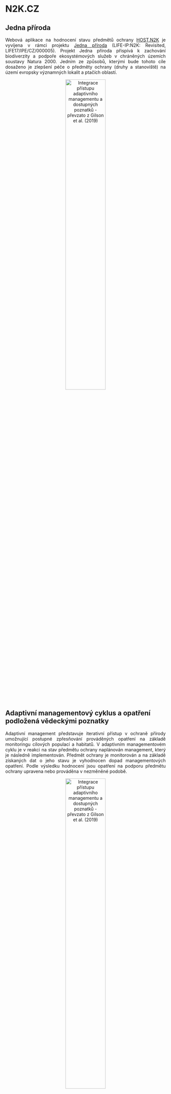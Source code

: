 N2K.CZ
================

## Jedna příroda

<p align="justify">Webová aplikace na hodnocení stavu předmětů ochrany <a href="https://jonasgaigr.shinyapps.io/HOST_N2K/"<strong>HOST.N2K</strong></a> je vyvíjena v rámci projektu <a href="https://www.jednapriroda.cz/">Jedna příroda</a> (LIFE-IP:N2K: Revisited, LIFE17/IPE/CZ/000005). Projekt Jedna příroda přispívá k zachování biodiverzity a podpoře ekosystémových služeb v chráněných územích soustavy Natura 2000. Jedním ze způsobů, kterými bude tohoto cíle dosaženo je zlepšení péče o předměty ochrany (druhy a stanoviště) na území evropsky významných lokalit a ptačích oblastí.</p> 

<p align="center"><a href="#"><img src="https://raw.githubusercontent.com/jonasgaigr/N2K.CZ/main/WWW/LOGO.jpg" alt="Integrace přístupu adaptivního managementu a dostupných poznatků - převzato z Gilson et al. (2019)" width="50%" height="50%" /></a></p>

## Adaptivní managementový cyklus a opatření podložená vědeckými poznatky

<p align="justify"> Adaptivní management představuje iterativní přístup v ochraně přírody umožnující postupné zpřesňování prováděných opatření na základě monitoringu cílových populací a habitatů. V adaptivním managementovém cyklu je v reakci na stav předmětu ochrany naplánován management, který je následně implementován. Předmět ochrany je monitorován a na základě získaných dat o jeho stavu je vyhodnocen dopad managementových opatření. Podle výsledku hodnocení jsou opatření na podporu předmětu ochrany upravena nebo prováděna v nezměněné podobě. </p>
  
<p align="center"><a href="#"><img src="https://raw.githubusercontent.com/jonasgaigr/N2K.CZ/main/WWW/cyklus.jpg" alt="Integrace přístupu adaptivního managementu a dostupných poznatků - převzato z Gilson et al. (2019)" width="50%" height="50%" /></a></p>

<p align="center" class="caption">Integrace přístupu adaptivního managementu a dostupných poznatků -
převzato z Gilson et al. (2019)</p>

<p align="center" class="caption">Implementace principů adaptivního managementového cyklu do hodnocení a plánování péče o předměty ochrany v soustavě Natura 2000:</p>

<p align="center"><a href="#"><img src="https://raw.githubusercontent.com/jonasgaigr/N2K.CZ/main/WWW/amc_matice.png" alt="Implementace principů adaptivního managementového cyklu do hodnocení a plánování péče o předměty ochrany v soustavě Natura 2OOO" width="50%" height="50%" /></a></p>


## Metodika sběru a vyhodnocení dat

<p align="center"><a href="#"><img src="https://raw.githubusercontent.com/jonasgaigr/N2K.CZ/main/WWW/flow_analysis.png" width="75%" height="75%" style="display: block; margin: auto;" /></a></p>

<p align="center"><a href="#"><img src="https://raw.githubusercontent.com/jonasgaigr/N2K.CZ/main/WWW/flow_main.png" width="90%" height="90%" style="display: block; margin: auto;" /></a></p>

### Data o populacích živočichů a rostlin

<p align="justify"><a href="https://portal.nature.cz/nd/">Nálezová databáze ochrany přírody</a></p>

### Data o prostředí živočichů a rostlin

#### Fyzikálně-chemická data

<p align="justify">Data o stavu habitatu předmětů ochrany s vazbou na vodní prostředí jsou získávána a vyhodnocována v souladu platnou <a href="https://www.mzp.cz/C1257458002F0DC7/cz/metodiky_chranenych_uzemi/$FILE/OOV_Metodika_monitoring_EVL_20201021.pdf">metodikou monitoringu</a> chráněných území vymezených pro ochranu stanovišť a druhů s vazbou na vody, respektive <a href="https://www.mzp.cz/C1257458002F0DC7/cz/metodiky_chranenych_uzemi/$FILE/OOV_Metodika_hodnocen%C3%AD_stavu_EVL_20201020.pdf">metodikou jejich hodnocení</a>. Tato data jsou průběžně aktualizována sledováním vybraných profilů vztažených k jednotlivým evropsky významným lokalitám.</p>

#### Remote-sensing data

### Data o stavu habitatů

## Architektura aplikace

* Uživateské rozhraní bylo vybudováno s využitím [R Shiny](https://github.com/rstudio/shiny)
* Mapy evropsky významných lokalit a ptačích oblastí byly vytvořeny pomocí [leaflet](https://rstudio.github.io/leaflet/) package
* Aplikace vyžaduje [mapové vrstvy](https://gis-aopkcr.opendata.arcgis.com/) Agentury ochrany přírody a krajiny ČR dostupné pod licencí [Creative Commons By 4.0](https://creativecommons.org/licenses/by/4.0/deed.cs)

## Hodnocení předmětů ochrany

Aktuální verze aplikace [HOST.N2K](https://jonasgaigr.shinyapps.io/HOST_N2K/) je k dispozici na platformě [Shinyapps.io](https://www.shinyapps.io/)

### Habitaty

#### Formační skupiny habitatů 

##### Vodní toky a nádrže

##### Mokřady

##### Rašeliniště

##### Skály, sutě a jeskyně

##### Alpínské bezlesí

##### Sekundární trávníky a vřesoviště

##### Křoviny

##### Lesy

#### Hodnocení stavu habitatů

##### Rozloha

##### Typické druhy

##### Kvalita

##### Minimiareál

##### Mozaika

##### Celistvost

##### Konektivita

##### Ohrožené druhy z červeného seznamu

##### Invazní druhy

##### Expanzní druhy

### Rostliny

#### Cévnaté rostliny

#### Mechorosty
###### Šikoušek zelený (*Buxbaumia viridis*)
| Parametr | Limitní hodnota | Zdroj dat |
| :---: | :---: | :---: |
| výskyt druhu | doložen | NDOP |
| početnost populace | ≥ 3 hnědé (zralé) tobolky | NDOP |
| množství mrvtého dřeva | dostačující | NDOP |
| jiný negativní vliv | absence vlivu na lokalitě | NDOP |

Frekvence monitoringu: 1 za 6 let

###### Dvouhrotec zelený (*Dicranum viride*)
| Parametr | Limitní hodnota | Zdroj dat |
| :---: | :---: | :---: |
| výskyt druhu | doložen | NDOP |
| počet mikrolokalit | druh zaznamenán na > 3 stromech | NDOP |
| velikost populace | hromadný součet jedinců (=trsů) > 10 cm^2 | NDOP |
| pokles velikosti populace | < 30% za poslední 2 návštěvy | NDOP |
| věková struktura stromového patra | věkově rozrůzněný porost | NDOP |
| druhové složení stromového patra | > 10 listnatých stromů o průměru > 30 cm | NDOP |
| intenzita těžby v okruhu 100 m od výskytu druhu | bezzásahovost, výběrová těžba | NDOP |
| jiný negativní vliv | absence vlivu na lokalitě | NDOP |

Frekvence monitoringu: 1 za 6 let

###### Srpnatka fermežová (*Hamatocaulis vernicosus*)
| Parametr | Limitní hodnota | Zdroj dat |
| :---: | :---: | :---: |
| výskyt druhu | doložen | NDOP |
| velikost populace | ≥ 500 cm^2 | NDOP |
| plocha výskytu druhu | ≥ 10 m^2 | NDOP |
| změna velikosti populace I | < 10% za poslední 4 návštěvy | NDOP |
| změna velikosti populace II | < 30% za poslední 2 návštěvy | NDOP |
| výměra potenciální lokality | ≥ 500 m^2 | NDOP |
| pokryvnost bylinného patra | ≤ 90 % | NDOP |
| pokryvnost expanzních druhů bylin | ≤ 10 % | NDOP |
| zastínění (průmět korun dřevin > 30 cm) | ≤ 5 % | NDOP |
| management | pozitivní či neutrální | NDOP |
| jiný negativní vliv | absence vlivu na lokalitě | NDOP |

Frekvence monitoringu: 1 za 6 let

###### Mozolka skalní (*Mannia triandra*)
| Parametr | Limitní hodnota | Zdroj dat |
| :---: | :---: | :---: |
| výskyt druhu | doložen | NDOP |
| velikost populace | ≥ 200 stélkových ramen | NDOP |
| plocha výskytu druhu | ≥ 4 m^2 | NDOP |
| změna velikosti populace I | < 10% za poslední 4 návštěvy | NDOP |
| změna velikosti populace II | < 30% za poslední 2 návštěvy | NDOP |
| reprodukce (přítomnost sporogonů) | prokázání reprodukce | NDOP |
| výměra potenciální lokality | ≥ 15 m^2 | NDOP |
| pokryvnost bylinného patra | ≤ 50 % | NDOP |
| pokryvnost expanzních druhů bylin | ≤ 10 % | NDOP |
| zastínění (průmět korun dřevin > 30 cm) | ≤ 5 % | NDOP |
| jiný negativní vliv | absence vlivu na lokalitě | NDOP |

Frekvence monitoringu: 1 za 6 let

###### Šurpek Rogerův (*Orthotrichum rogeri*)
| Parametr | Limitní hodnota | Zdroj dat |
| :---: | :---: | :---: |
| výskyt druhu | doložen | NDOP |
| velikost mikropopulace | ≥ 2 tobolky | NDOP |
| počet sporofytů v mikropopulaci | ≥ 4 m^2 | NDOP |
| vývoj velikosti mikropopulace | < 10% za poslední 4 návštěvy | NDOP |
| plodnost mikropopulace| < 30% za poslední 2 návštěvy | NDOP |
| vhodná mikrostanoviště | prokázání reprodukce | NDOP |
| vývoj lokality | ≥ 15 m^2 | NDOP |
| jiný negativní vliv | absence vlivu na lokalitě | NDOP |

Frekvence monitoringu: 1 za 6 let

### Živočichové
#### Hmyz (*Insecta*)
##### Motýli (*Lepidoptera*)
###### Modrásek bahenní (*Phengaris nausithous*)
| Parametr | Limitní hodnota | Zdroj dat |
| :---: | :---: | :---: |
| výskyt druhu | doložen | NDOP (ArcGIS Survey123) |
| pokryvnost preferovaných habitatů | ≥ 50 % výměry EVL | VMB |
| přítomnost kvetoucích krvavců totenů | ≥ hojně | NDOP (ArcGIS Survey123) |
| sukcese | absence vlivu na lokalitě | NDOP (ArcGIS Survey123) |
| zarůstání expanzními či invazními druhy | absence vlivu na lokalitě | NDOP (ArcGIS Survey123) |
| management | vhodný typ a načasování | NDOP (ArcGIS Survey123) |
| jiný negativní vliv | absence vlivu na lokalitě | NDOP (ArcGIS Survey123) |

Frekvence monitoringu: 1 za 3 roky
###### Modrásek očkovaný (*Phengaris teleius*)
| Parametr | Limitní hodnota | Zdroj dat |
| :---: | :---: | :---: |
| výskyt druhu | doložen | NDOP (ArcGIS Survey123) |
| pokryvnost preferovaných habitatů | ≥ 50 % výměry EVL | VMB |
| přítomnost kvetoucích krvavců totenů | ≥ hojně | NDOP (ArcGIS Survey123) |
| sukcese | absence vlivu na lokalitě | NDOP (ArcGIS Survey123) |
| zarůstání expanzními či invazními druhy | absence vlivu na lokalitě | NDOP (ArcGIS Survey123) |
| management | vhodný typ a načasování | NDOP (ArcGIS Survey123) |
| jiný negativní vliv | absence vlivu na lokalitě | NDOP (ArcGIS Survey123) |

Frekvence monitoringu: 1 za 3 roky
###### Přástevník kostivalový (*Euplagia quadripunctaria*)
| Parametr | Limitní hodnota | Zdroj dat |
| :---: | :---: | :---: |
| výskyt druhu | doložen | NDOP (ArcGIS Survey123) |
| pokryvnost preferovaných habitatů | ≥ 50 % výměry EVL | VMB |
| přítomnost nektaronosných rostlin | ≥ hojně | NDOP (ArcGIS Survey123) |
| sukcese | absence vlivu na lokalitě | NDOP (ArcGIS Survey123) |
| zarůstání expanzními či invazními druhy | absence vlivu na lokalitě | NDOP (ArcGIS Survey123) |
| jiný negativní vliv | absence vlivu na lokalitě | NDOP (ArcGIS Survey123) |


###### Žluťásek barvoměnný (*Colias myrmidone*)
Druh je předmětem ochrany v jedinné EVL, kde vyhynul.

###### Hnědásek chrastavcový (*Euphydryas aurinia*)
| Parametr | Limitní hodnota | Zdroj dat |
| :---: | :---: | :---: |
| výskyt druhu | doložen | NDOP (ArcGIS Survey123) |
| počet larválních hnízd | ≥ 10 | NDOP (ArcGIS Survey123) |
| pokryvnost preferovaných habitatů | ≥ 50 % výměry EVL | VMB |
| přítomnost čertkusů | ≥ hojně | NDOP (ArcGIS Survey123) |
| sukcese | absence vlivu na lokalitě | NDOP (ArcGIS Survey123) |
| zarůstání expanzními či invazními druhy | absence vlivu na lokalitě | NDOP (ArcGIS Survey123) |
| management | vhodný typ a načasování | NDOP (ArcGIS Survey123) |
| jiný negativní vliv | absence vlivu na lokalitě | NDOP (ArcGIS Survey123) |

###### Hnědásek osikový (*Euphydryas maturna*)

###### Ohniváček černočárný (*Lycaena dispar*)
| Parametr | Limitní hodnota | Zdroj dat |
| :---: | :---: | :---: |
| výskyt druhu | doložen | NDOP (ArcGIS Survey123) |
| pokryvnost preferovaných habitatů | ≥ 50 % výměry EVL | VMB |
| přítomnost širokolistých šťovíků | ≥ hojně | NDOP (ArcGIS Survey123) |
| sukcese | absence vlivu na lokalitě | NDOP (ArcGIS Survey123) |
| zarůstání expanzními či invazními druhy | absence vlivu na lokalitě | NDOP (ArcGIS Survey123) |
| management | vhodný typ a načasování | NDOP (ArcGIS Survey123) |
| jiný negativní vliv | absence vlivu na lokalitě | NDOP (ArcGIS Survey123) |

###### Bourovec trnkový (*Eriogaster catax*)

##### Brouci (*Coleoptera*)
###### Chrobák jednorohý (*Bolbelasmus unicornis*)
| Parametr | Limitní hodnota | Zdroj dat |
| :---: | :---: | :---: |
| výskyt druhu | doložen | NDOP (ArcGIS Survey123) |
| pokryvnost preferovaných habitatů | ≥ 25 % výměry EVL | VMB |
| sukcese | absence vlivu na lokalitě | NDOP (ArcGIS Survey123) |
| zarůstání expanzními či invazními druhy | absence vlivu na lokalitě | NDOP (ArcGIS Survey123) |
| jiný negativní vliv | absence vlivu na lokalitě | NDOP (ArcGIS Survey123) |

Frekvence monitoringu: 1 za 3 roky
###### Střevlík panonský (*Carabus hungaricus*)
| Parametr | Limitní hodnota | Zdroj dat |
| :---: | :---: | :---: |
| výskyt druhu | doložen | NDOP (ArcGIS Survey123) |
| pokryvnost preferovaných habitatů | ≥ 25 % výměry EVL | VMB |
| dostatečná přítomnost vysokostébelné vegetace se stařinou | dostatečná přítomnost (min. 10 %) | NDOP (ArcGIS Survey123) |
| přítomnost vhodných remízků a úhorů v blízkém okolí | přítomnost | NDOP (ArcGIS Survey123) |
| sukcese | absence vlivu na lokalitě | NDOP (ArcGIS Survey123) |
| zarůstání expanzními či invazními druhy | absence vlivu na lokalitě | NDOP (ArcGIS Survey123) |
| jiný negativní vliv | absence vlivu na lokalitě | NDOP (ArcGIS Survey123) |

Frekvence monitoringu: 1 za 3 roky
###### Střevlík Menetriesův (*Carabus menetriesi pacholei*)
| Parametr | Limitní hodnota | Zdroj dat |
| :---: | :---: | :---: |
| výskyt druhu | doložen | NDOP (ArcGIS Survey123) |
| pokryvnost preferovaných habitatů | ≥ 25 % výměry EVL | VMB |
| sukcese | absence vlivu na lokalitě | NDOP (ArcGIS Survey123) |
| zarůstání expanzními či invazními druhy | absence vlivu na lokalitě | NDOP (ArcGIS Survey123) |
| jiný negativní vliv | absence vlivu na lokalitě | NDOP (ArcGIS Survey123) |

Frekvence monitoringu: 1 za 6 roky
###### Střevlík hrbolatý (*Carabus variolosus*)
| Parametr | Limitní hodnota | Zdroj dat |
| :---: | :---: | :---: |
| výskyt druhu | doložen | NDOP (ArcGIS Survey123) |
| pokryvnost preferovaných habitatů | ≥ 25 % výměry EVL | VMB |
| přítomnost mrtvého dřeva | dostatečná přítomnost | NDOP (ArcGIS Survey123) |
| přítomnost tekoucí vody | přítomnost | NDOP (ArcGIS Survey123) |
| jiný negativní vliv | absence vlivu na lokalitě | NDOP (ArcGIS Survey123) |

Frekvence monitoringu: 1 za 6 roky
###### tesařík obrovský (*Cerambyx cerdo*)
| Parametr | Limitní hodnota | Zdroj dat |
| :---: | :---: | :---: |
| výskyt druhu | doložen | NDOP (ArcGIS Survey123) |
| pokryvnost preferovaných habitatů | ≥ 25 % výměry EVL | VMB |
| dostatečná nabídka vhodných stromů | dostatečná nabídka | NDOP (ArcGIS Survey123) |
| zabezpečená kontinuita nabídky v hodných stromů | zabezpečená kontinuita | NDOP (ArcGIS Survey123) |
| jiný negativní vliv | absence vlivu na lokalitě | NDOP (ArcGIS Survey123) |

###### Lesák rumělkový (*Cucujus cinnaberinus*)
| Parametr | Limitní hodnota | Zdroj dat |
| :---: | :---: | :---: |
| výskyt druhu | doložen | NDOP (ArcGIS Survey123) |
| pokryvnost preferovaných habitatů | ≥ 25 % výměry EVL | VMB |
| dostatečná nabídka vhodných stromů | dostatečná nabídka | NDOP (ArcGIS Survey123) |
| zabezpečená kontinuita nabídky v hodných stromů | zabezpečená kontinuita | NDOP (ArcGIS Survey123) |
| jiný negativní vliv | absence vlivu na lokalitě | NDOP (ArcGIS Survey123) |

###### Potápník dvoučárý (*Graphoderus bilineatus*)
| Parametr | Limitní hodnota | Zdroj dat |
| :---: | :---: | :---: |
| výskyt druhu | doložen | NDOP (ArcGIS Survey123) |
| pokryvnost preferovaných habitatů | ≥ 25 % výměry EVL | VMB |
| pokryvnost litorální vegetace | ≥ 40 % obvodu vodní plochy | NDOP (ArcGIS Survey123) |
| šířka litorálu | ≥ 2 metry | NDOP (ArcGIS Survey123) |
| zastínění vodní hladiny | < 30 % litorálu | NDOP (ArcGIS Survey123) |
| intenzivní rybniční hospodaření | absence vlivu na lokalitě | NDOP (ArcGIS Survey123) |
| jiný negativní vliv | absence vlivu na lokalitě | NDOP (ArcGIS Survey123) |

###### Kovařík fialový (*Limoniscus violaceus*)
| Parametr | Limitní hodnota | Zdroj dat |
| :---: | :---: | :---: |
| výskyt druhu | doložen | NDOP (ArcGIS Survey123) |
| pokryvnost preferovaných habitatů | ≥ 25 % výměry EVL | VMB |
| dostatečná nabídka vhodných stromů | dostatečná nabídka | NDOP (ArcGIS Survey123) |
| zabezpečená kontinuita nabídky v hodných stromů | zabezpečená kontinuita | NDOP (ArcGIS Survey123) |
| jiný negativní vliv | absence vlivu na lokalitě | NDOP (ArcGIS Survey123) |

###### Roháč obecný (*Lucanus cervus*)
| Parametr | Limitní hodnota | Zdroj dat |
| :---: | :---: | :---: |
| výskyt druhu | doložen | NDOP (ArcGIS Survey123) |
| pokryvnost preferovaných habitatů | ≥ 25 % výměry EVL | VMB |
| dostatečná nabídka vhodných stromů | dostatečná nabídka | NDOP (ArcGIS Survey123) |
| predace larev | absence vlivu | NDOP (ArcGIS Survey123) |
| jiný negativní vliv | absence vlivu na lokalitě | NDOP (ArcGIS Survey123) |

###### Páchník hnědý (*Osmoderma eremita*)
| Parametr | Limitní hodnota | Zdroj dat |
| :---: | :---: | :---: |
| výskyt druhu | doložen | NDOP (ArcGIS Survey123) |
| pokryvnost preferovaných habitatů | ≥ 25 % výměry EVL | VMB |
| dostatečná nabídka vhodných stromů | dostatečná nabídka | NDOP (ArcGIS Survey123) |
| zabezpečená kontinuita nabídky v hodných stromů | zabezpečená kontinuita | NDOP (ArcGIS Survey123) |
| jiný negativní vliv | absence vlivu na lokalitě | NDOP (ArcGIS Survey123) |

###### Rýhovec pralesní (*Rhysodes sulcatus*)
| Parametr | Limitní hodnota | Zdroj dat |
| :---: | :---: | :---: |
| výskyt druhu | doložen | NDOP (ArcGIS Survey123) |
| pokryvnost preferovaných habitatů | ≥ 25 % výměry EVL | VMB |
| dostatečná nabídka vhodných stromů | dostatečná nabídka | NDOP (ArcGIS Survey123) |
| zabezpečená kontinuita nabídky v hodných stromů | zabezpečená kontinuita | NDOP (ArcGIS Survey123) |
| jiný negativní vliv | absence vlivu na lokalitě | NDOP (ArcGIS Survey123) |

###### Tesařík alpský (*Rosalia alpina*)
| Parametr | Limitní hodnota | Zdroj dat |
| :---: | :---: | :---: |
| výskyt druhu | doložen | NDOP (ArcGIS Survey123) |
| pokryvnost preferovaných habitatů | ≥ 25 % výměry EVL | VMB |
| dostatečná nabídka vhodných stromů | dostatečná nabídka | NDOP (ArcGIS Survey123) |
| zabezpečená kontinuita nabídky v hodných stromů | zabezpečená kontinuita | NDOP (ArcGIS Survey123) |
| skládkování dřeva | absence vlivu | NDOP (ArcGIS Survey123) |
| jiný negativní vliv | absence vlivu na lokalitě | NDOP (ArcGIS Survey123) |

##### Vážky (*Odonata*)
###### Šidélko ozdobné (*Coenagrion ornatum*)
| Parametr | Limitní hodnota | Zdroj dat |
| :---: | :---: | :---: |
| výskyt druhu | doložen | NDOP (ArcGIS Survey123) |
| projevy rozmnožování | doloženy | NDOP (ArcGIS Survey123) |
| pokryvnost preferovaných habitatů | ≥ X % výměry EVL | VMB |
| pokryvnost dřevinné vegetace |  ≤ 10% délky obvodu vodní plochy | NDOP (ArcGIS Survey123) |
| jiný negativní vliv | absence vlivu na lokalitě | NDOP (ArcGIS Survey123) |

###### Vážka jasnoskvrnná (*Leucorrhinia pectoralis*)
| Parametr | Limitní hodnota | Zdroj dat |
| :---: | :---: | :---: |
| výskyt druhu | doložen | NDOP (ArcGIS Survey123) |
| projevy rozmnožování | doloženy | NDOP (ArcGIS Survey123) |
| pokryvnost preferovaných habitatů | ≥ X % výměry EVL | VMB |
| pokryvnost dřevinné vegetace | 5 % ≥ pokryvnost ≤ 60 % délky obvodu vodní plochy | NDOP (ArcGIS Survey123) |
| jiný negativní vliv | absence vlivu na lokalitě | NDOP (ArcGIS Survey123) |

###### Klínatka rohatá (*Ophiogomphus cecilia*)
| Parametr | Limitní hodnota | Zdroj dat |
| :---: | :---: | :---: |
| výskyt druhu | doložen | NDOP (ArcGIS Survey123) |
| projevy rozmnožování | doloženy | NDOP (ArcGIS Survey123) |
| pokryvnost preferovaných habitatů | ≥ X % výměry EVL | VMB |
| zazemění původních písečných a štěrkových substrátů | < 10 % plochy lokality | NDOP (ArcGIS Survey123) |
| pokryvnost dřevinné vegetace | ≤ 50 % délky obvodu vodní plochy | NDOP (ArcGIS Survey123) |
| jiný negativní vliv | absence vlivu na lokalitě | NDOP (ArcGIS Survey123) |

###### Páskovec velký (*Cordulegaster heros*)
| Parametr | Limitní hodnota | Zdroj dat |
| :---: | :---: | :---: |
| výskyt druhu | doložen | NDOP (ArcGIS Survey123) |
| projevy rozmnožování | doloženy | NDOP (ArcGIS Survey123) |
| pokryvnost preferovaných habitatů | ≥ X % výměry EVL | VMB |
| přítomnost tekoucí vody | přítomnost | NDOP (ArcGIS Survey123) |
| jiný negativní vliv | absence vlivu na lokalitě | NDOP (ArcGIS Survey123) |

#### Ostatní bezobratlí
##### Rak kamenáč (*Austropotamobius torrentium*)

##### Perlorodka říční (*Margaritifera margaritifera*)

##### Velevrub tupý (*Unio crassus*)

##### Svinutec tenký (*Anisus vorticulus*) a vrkoči (*Vertigo* sp.)

##### Štírek Stellin (*Anthrenochernes stellae*)

#### Ryby a mihule
##### Leuciscus aspius

##### Cobitis taenia

##### Cottus gobio

##### Gobio albipinnatus

##### Gobio kesslerii

##### Gymnocephalus baloni

##### Gymnocephalus schraetser

##### Misgurnus fossilis

##### Pelecus cultratus

##### Rhodeus amarus

##### Sabanejewia aurata

##### Salmo salar

##### Zingel streber

##### Zingel zingel

##### Eudontomyzon mariae

##### Lampetra planeri

#### Obojživelníci (*Amphibia*)

#### Savci (*Mammalia*)
##### Letouni (*Chiroptera*)

##### Sysel obecný (*Spermophilus citellus*)

##### Bobr evropský (*Castor fiber*)

##### Vydra říční (*Lutra lutra*)

##### Vlk obecný(*Canis lupus*), rys ostrovid (*Lynx lynx*) a medvěd hnědý (*Ursus arctos*)

</details>

## Zdroje

<p align="justify">Gillson, Lindsey, et al. "Finding common ground between adaptive management and evidence-based approaches to biodiversity conservation." <i>Trends in ecology & evolution</i> 34.1 (2019): 31-44.</p>

<p align="justify"></p>
